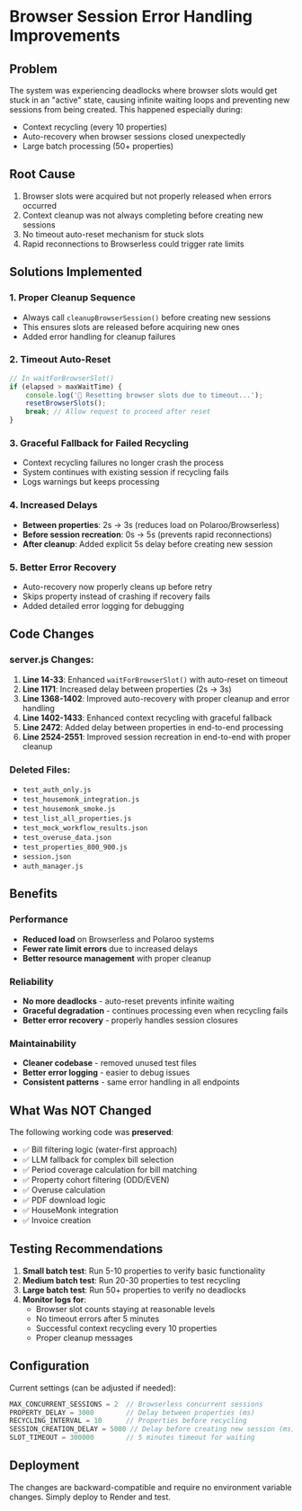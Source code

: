 # Browser Session Error Handling Improvements

## Problem
The system was experiencing deadlocks where browser slots would get stuck in an "active" state, causing infinite waiting loops and preventing new sessions from being created. This happened especially during:
- Context recycling (every 10 properties)
- Auto-recovery when browser sessions closed unexpectedly
- Large batch processing (50+ properties)

## Root Cause
1. Browser slots were acquired but not properly released when errors occurred
2. Context cleanup was not always completing before creating new sessions
3. No timeout auto-reset mechanism for stuck slots
4. Rapid reconnections to Browserless could trigger rate limits

## Solutions Implemented

### 1. **Proper Cleanup Sequence**
- Always call `cleanupBrowserSession()` before creating new sessions
- This ensures slots are released before acquiring new ones
- Added error handling for cleanup failures

### 2. **Timeout Auto-Reset**
```javascript
// In waitForBrowserSlot()
if (elapsed > maxWaitTime) {
    console.log('🔄 Resetting browser slots due to timeout...');
    resetBrowserSlots();
    break; // Allow request to proceed after reset
}
```

### 3. **Graceful Fallback for Failed Recycling**
- Context recycling failures no longer crash the process
- System continues with existing session if recycling fails
- Logs warnings but keeps processing

### 4. **Increased Delays**
- **Between properties**: 2s → 3s (reduces load on Polaroo/Browserless)
- **Before session recreation**: 0s → 5s (prevents rapid reconnections)
- **After cleanup**: Added explicit 5s delay before creating new session

### 5. **Better Error Recovery**
- Auto-recovery now properly cleans up before retry
- Skips property instead of crashing if recovery fails
- Added detailed error logging for debugging

## Code Changes

### server.js Changes:

1. **Line 14-33**: Enhanced `waitForBrowserSlot()` with auto-reset on timeout
2. **Line 1171**: Increased delay between properties (2s → 3s)
3. **Line 1368-1402**: Improved auto-recovery with proper cleanup and error handling
4. **Line 1402-1433**: Enhanced context recycling with graceful fallback
5. **Line 2472**: Added delay between properties in end-to-end processing
6. **Line 2524-2551**: Improved session recreation in end-to-end with proper cleanup

### Deleted Files:
- `test_auth_only.js`
- `test_housemonk_integration.js`
- `test_housemonk_smoke.js`
- `test_list_all_properties.js`
- `test_mock_workflow_results.json`
- `test_overuse_data.json`
- `test_properties_800_900.js`
- `session.json`
- `auth_manager.js`

## Benefits

### Performance
- **Reduced load** on Browserless and Polaroo systems
- **Fewer rate limit errors** due to increased delays
- **Better resource management** with proper cleanup

### Reliability
- **No more deadlocks** - auto-reset prevents infinite waiting
- **Graceful degradation** - continues processing even when recycling fails
- **Better error recovery** - properly handles session closures

### Maintainability
- **Cleaner codebase** - removed unused test files
- **Better error logging** - easier to debug issues
- **Consistent patterns** - same error handling in all endpoints

## What Was NOT Changed

The following working code was **preserved**:
- ✅ Bill filtering logic (water-first approach)
- ✅ LLM fallback for complex bill selection
- ✅ Period coverage calculation for bill matching
- ✅ Property cohort filtering (ODD/EVEN)
- ✅ Overuse calculation
- ✅ PDF download logic
- ✅ HouseMonk integration
- ✅ Invoice creation

## Testing Recommendations

1. **Small batch test**: Run 5-10 properties to verify basic functionality
2. **Medium batch test**: Run 20-30 properties to test recycling
3. **Large batch test**: Run 50+ properties to verify no deadlocks
4. **Monitor logs for**:
   - Browser slot counts staying at reasonable levels
   - No timeout errors after 5 minutes
   - Successful context recycling every 10 properties
   - Proper cleanup messages

## Configuration

Current settings (can be adjusted if needed):
```javascript
MAX_CONCURRENT_SESSIONS = 2  // Browserless concurrent sessions
PROPERTY_DELAY = 3000        // Delay between properties (ms)
RECYCLING_INTERVAL = 10      // Properties before recycling
SESSION_CREATION_DELAY = 5000 // Delay before creating new session (ms)
SLOT_TIMEOUT = 300000        // 5 minutes timeout for waiting
```

## Deployment

The changes are backward-compatible and require no environment variable changes. Simply deploy to Render and test.

